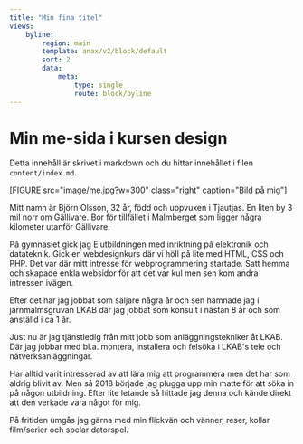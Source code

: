 ```yaml
---
title: "Min fina titel"
views:
    byline:
        region: main
        template: anax/v2/block/default
        sort: 2
        data:
            meta:
                type: single
                route: block/byline
---
```

Min me-sida i kursen design
=========================

Detta innehåll är skrivet i markdown och du hittar innehållet i filen `content/index.md`.

[FIGURE src="image/me.jpg?w=300" class="right" caption="Bild på mig"]

Mitt namn är Björn Olsson, 32 år, född och uppvuxen i Tjautjas. En liten by
3 mil norr om Gällivare. Bor för tillfället i Malmberget som ligger några kilometer utanför Gällivare.

På gymnasiet gick jag Elutbildningen med inriktning på elektronik och datateknik.
Gick en webdesignkurs där vi höll på lite med HTML, CSS och PHP. Det var där mitt intresse för webprogrammering startade.
Satt hemma och skapade enkla websidor för att det var kul men sen kom andra intressen ivägen.

Efter det har jag jobbat som säljare några år och sen hamnade jag i järnmalmsgruvan
LKAB där jag jobbat som konsult i nästan 8 år och som anställd i ca 1 år.

Just nu är jag tjänstledig från mitt jobb som anläggningstekniker åt LKAB.
Där jag jobbar med bl.a. montera, installera och felsöka i LKAB's tele och nätverksanläggningar.

Har alltid varit intresserad av att lära mig att programmera men det har som
aldrig blivit av.
Men så 2018 började jag plugga upp min matte för att söka in på någon utbildning.
Efter lite letande så hittade jag denna och kände direkt att den verkade vara något för mig.

På fritiden umgås jag gärna med min flickvän och vänner, reser, kollar film/serier och spelar datorspel.
